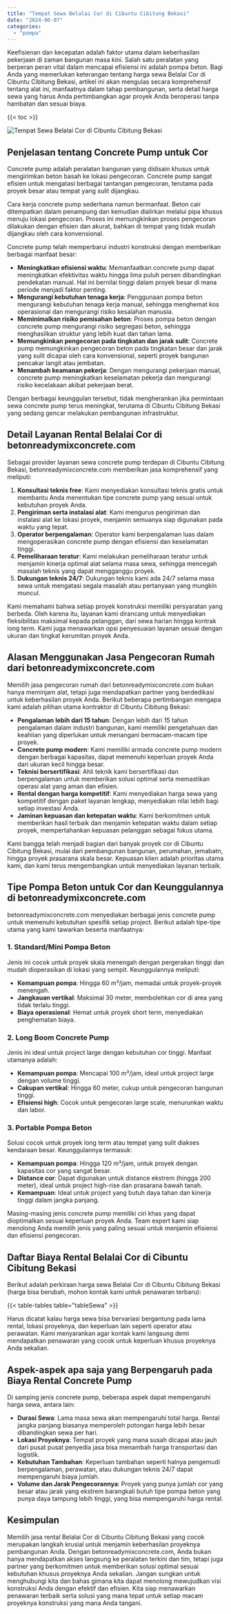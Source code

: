 ```yaml
---
title: "Tempat Sewa Belalai Cor di Cibuntu Cibitung Bekasi"
date: "2024-06-07"
categories: 
  - "pompa"
---
```


Keefisienan dan kecepatan adalah faktor utama dalam keberhasilan pekerjaan di zaman bangunan masa kini. Salah satu peralatan yang berperan peran vital dalam mencapai efisiensi ini adalah pompa beton. Bagi Anda yang memerlukan keterangan tentang harga sewa Belalai Cor di Cibuntu Cibitung Bekasi, artikel ini akan mengulas secara komprehensif tentang alat ini, manfaatnya dalam tahap pembangunan, serta detail harga sewa yang harus Anda pertimbangkan agar proyek Anda beroperasi tanpa hambatan dan sesuai biaya.

{{< toc >}}

![Tempat Sewa Belalai Cor di Cibuntu Cibitung Bekasi](https://betoncor8.github.io/pump/concrete-pump%20(10).png)

## Penjelasan tentang Concrete Pump untuk Cor

Concrete pump adalah peralatan bangunan yang didisain khusus untuk mengirimkan beton basah ke lokasi pengecoran. Concrete pump sangat efisien untuk mengatasi berbagai tantangan pengecoran, terutama pada proyek besar atau tempat yang sulit dijangkau.

Cara kerja concrete pump sederhana namun bermanfaat. Beton cair ditempatkan dalam penampung dan kemudian dialirkan melalui pipa khusus menuju lokasi pengecoran. Proses ini memungkinkan proses pengecoran dilakukan dengan efisien dan akurat, bahkan di tempat yang tidak mudah dijangkau oleh cara konvensional.

Concrete pump telah memperbarui industri konstruksi dengan memberikan berbagai manfaat besar:

- **Meningkatkan efisiensi waktu**: Memanfaatkan concrete pump dapat meningkatkan efektivitas waktu hingga lima puluh persen dibandingkan pendekatan manual. Hal ini bernilai tinggi dalam proyek besar di mana periode menjadi faktor penting.
- **Mengurangi kebutuhan tenaga kerja**: Penggunaan pompa beton mengurangi kebutuhan tenaga kerja manual, sehingga menghemat kos operasional dan mengurangi risiko kesalahan manusia.
- **Meminimalkan risiko pemisahan beton**: Proses pompa beton dengan concrete pump mengurangi risiko segregasi beton, sehingga menghasilkan struktur yang lebih kuat dan tahan lama.
- **Memungkinkan pengecoran pada tingkatan dan jarak sulit**: Concrete pump memungkinkan pengecoran beton pada tingkatan besar dan jarak yang sulit dicapai oleh cara konvensional, seperti proyek bangunan pencakar langit atau jembatan.
- **Menambah keamanan pekerja**: Dengan mengurangi pekerjaan manual, concrete pump meningkatkan keselamatan pekerja dan mengurangi risiko kecelakaan akibat pekerjaan berat.

Dengan berbagai keunggulan tersebut, tidak mengherankan jika permintaan sewa concrete pump terus meningkat, terutama di Cibuntu Cibitung Bekasi yang sedang gencar melakukan pembangunan infrastruktur.

## Detail Layanan Rental Belalai Cor di betonreadymixconcrete.com

Sebagai provider layanan sewa concrete pump terdepan di Cibuntu Cibitung Bekasi, betonreadymixconcrete.com memberikan jasa komprehensif yang meliputi:

1. **Konsultasi teknis free**: Kami menyediakan konsultasi teknis gratis untuk membantu Anda menentukan tipe concrete pump yang sesuai untuk kebutuhan proyek Anda.
2. **Pengiriman serta instalasi alat**: Kami mengurus pengiriman dan instalasi alat ke lokasi proyek, menjamin semuanya siap digunakan pada waktu yang tepat.
3. **Operator berpengalaman**: Operator kami berpengalaman luas dalam mengoperasikan concrete pump dengan efisiensi dan keselamatan tinggi.
4. **Pemeliharaan teratur**: Kami melakukan pemeliharaan teratur untuk menjamin kinerja optimal alat selama masa sewa, sehingga mencegah masalah teknis yang dapat mengganggu proyek.
5. **Dukungan teknis 24/7**: Dukungan teknis kami ada 24/7 selama masa sewa untuk mengatasi segala masalah atau pertanyaan yang mungkin muncul.

Kami memahami bahwa setiap proyek konstruksi memiliki persyaratan yang berbeda. Oleh karena itu, layanan kami dirancang untuk menyediakan fleksibilitas maksimal kepada pelanggan, dari sewa harian hingga kontrak long term. Kami juga menawarkan opsi penyesuaian layanan sesuai dengan ukuran dan tingkat kerumitan proyek Anda.

## Alasan Menggunakan Jasa Pengecoran Rumah dari betonreadymixconcrete.com

Memilih jasa pengecoran rumah dari betonreadymixconcrete.com bukan hanya meminjam alat, tetapi juga mendapatkan partner yang berdedikasi untuk keberhasilan proyek Anda. Berikut beberapa pertimbangan mengapa kami adalah pilihan utama kontraktor di Cibuntu Cibitung Bekasi:

- **Pengalaman lebih dari 15 tahun**: Dengan lebih dari 15 tahun pengalaman dalam industri bangunan, kami memiliki pengetahuan dan keahlian yang diperlukan untuk menangani bermacam-macam tipe proyek.
- **Concrete pump modern**: Kami memiliki armada concrete pump modern dengan berbagai kapasitas, dapat memenuhi keperluan proyek Anda dari ukuran kecil hingga besar.
- **Teknisi bersertifikasi**: Ahli teknik kami bersertifikasi dan berpengalaman untuk memberikan solusi optimal serta memastikan operasi alat yang aman dan efisien.
- **Rental dengan harga kompetitif**: Kami menyediakan harga sewa yang kompetitif dengan paket layanan lengkap, menyediakan nilai lebih bagi setiap investasi Anda.
- **Jaminan kepuasan dan ketepatan waktu**: Kami berkomitmen untuk memberikan hasil terbaik dan menjamin ketepatan waktu dalam setiap proyek, mempertahankan kepuasan pelanggan sebagai fokus utama.

Kami bangga telah menjadi bagian dari banyak proyek cor di Cibuntu Cibitung Bekasi, mulai dari pembangunan bangunan, perumahan, jemabatn, hingga proyek prasarana skala besar. Kepuasan klien adalah prioritas utama kami, dan kami terus mengembangkan untuk menyediakan layanan terbaik.

## Tipe Pompa Beton untuk Cor dan Keunggulannya di betonreadymixconcrete.com

betonreadymixconcrete.com menyediakan berbagai jenis concrete pump untuk memenuhi kebutuhan spesifik setiap project. Berikut adalah tipe-tipe utama yang kami tawarkan beserta manfaatnya:

### 1\. Standard/Mini Pompa Beton

Jenis ini cocok untuk proyek skala menengah dengan pergerakan tinggi dan mudah dioperasikan di lokasi yang sempit. Keunggulannya meliputi:

- **Kemampuan pompa**: Hingga 60 m³/jam, memadai untuk proyek-proyek menengah.
- **Jangkauan vertikal**: Maksimal 30 meter, membolehkan cor di area yang tidak terlalu tinggi.
- **Biaya operasional**: Hemat untuk proyek short term, menyediakan penghematan biaya.

### 2\. Long Boom Concrete Pump

Jenis ini ideal untuk project large dengan kebutuhan cor tinggi. Manfaat utamanya adalah:

- **Kemampuan pompa**: Mencapai 100 m³/jam, ideal untuk project large dengan volume tinggi.
- **Cakupan vertikal**: Hingga 60 meter, cukup untuk pengecoran bangunan tinggi.
- **Efisiensi high**: Cocok untuk pengecoran large scale, menurunkan waktu dan labor.

### 3\. Portable Pompa Beton

Solusi cocok untuk proyek long term atau tempat yang sulit diakses kendaraan besar. Keunggulannya termasuk:

- **Kemampuan pompa**: Hingga 120 m³/jam, untuk proyek dengan kapasitas cor yang sangat besar.
- **Distance cor**: Dapat digunakan untuk distance ekstrem (hingga 200 meter), ideal untuk project high-rise dan prasarana bawah tanah.
- **Kemampuan**: Ideal untuk project yang butuh daya tahan dan kinerja tinggi dalam jangka panjang.

Masing-masing jenis concrete pump memiliki ciri khas yang dapat dioptimalkan sesuai keperluan proyek Anda. Team expert kami siap menolong Anda memilih jenis yang paling sesuai untuk menjamin efisiensi dan efisiensi pengecoran.

## Daftar Biaya Rental Belalai Cor di Cibuntu Cibitung Bekasi

Berikut adalah perkiraan harga sewa Belalai Cor di Cibuntu Cibitung Bekasi (harga bisa berubah, mohon kontak kami untuk penawaran terbaru):

{{< table-tables table="tableSewa" >}}

Harus dicatat kalau harga sewa bisa bervariasi bergantung pada lama rental, lokasi proyeknya, dan keperluan lain seperti operator atau perawatan. Kami menyarankan agar kontak kami langsung demi mendapatkan penawaran yang cocok untuk keperluan khusus proyeknya Anda sekalian.

## Aspek-aspek apa saja yang Berpengaruh pada Biaya Rental Concrete Pump

Di samping jenis concrete pump, beberapa aspek dapat mempengaruhi harga sewa, antara lain:

- **Durasi Sewa**: Lama masa sewa akan mempengaruhi total harga. Rental jangka panjang biasanya memperoleh potongan harga lebih besar dibandingkan sewa per hari.
- **Lokasi Proyeknya**: Tempat proyek yang mana susah dicapai atau jauh dari pusat pusat penyedia jasa bisa menambah harga transportasi dan logistik.
- **Kebutuhan Tambahan**: Keperluan tambahan seperti halnya pengemudi berpengalaman, perawatan, atau dukungan teknis 24/7 dapat mempengaruhi biaya jumlah.
- **Volume dan Jarak Pengecorannya**: Proyek yang punya jumlah cor yang besar atau jarak yang ekstrem barangkali butuh tipe pompa beton yang punya daya tampung lebih tinggi, yang bisa mempengaruhi harga rental.

## Kesimpulan

Memilih jasa rental Belalai Cor di Cibuntu Cibitung Bekasi yang cocok merupakan langkah krusial untuk menjamin keberhasilan proyeknya pembangunan Anda. Dengan betonreadymixconcrete.com, Anda bukan hanya mendapatkan akses langsung ke peralatan terkini dan tim, tetapi juga partner yang berkomitmen untuk memberikan solusi optimal sesuai kebutuhan khusus proyeknya Anda sekalian. Jangan sungkan untuk menghubungi kita dan bahas gimana kita dapat menolong mewujudkan visi konstruksi Anda dengan efektif dan efisien. Kita siap menawarkan penawaran terbaik serta solusi yang mana tepat untuk setiap macam proyeknya konstruksi yang mana Anda tangani.

